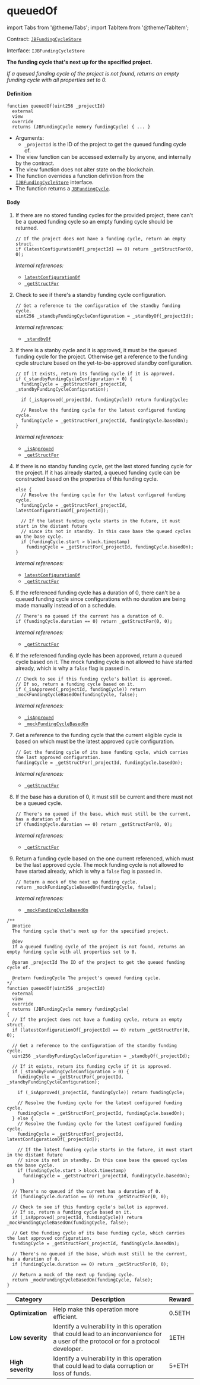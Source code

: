 # queuedOf

import Tabs from '@theme/Tabs';
import TabItem from '@theme/TabItem';

Contract: [`JBFundingCycleStore`](/docs/dev/v3/api/contracts/jbfundingcyclestore/README.md)​‌

Interface: `IJBFundingCycleStore`

<Tabs>
<TabItem value="Step by step" label="Step by step">

**The funding cycle that's next up for the specified project.**

_If a queued funding cycle of the project is not found, returns an empty funding cycle with all properties set to 0._

#### Definition

```
function queuedOf(uint256 _projectId)
  external
  view
  override
  returns (JBFundingCycle memory fundingCycle) { ... }
```

* Arguments:
  * `_projectId` is the ID of the project to get the queued funding cycle of.
* The view function can be accessed externally by anyone, and internally by the contract.
* The view function does not alter state on the blockchain.
* The function overrides a function definition from the [`IJBFundingCycleStore`](/docs/dev/v3/api/interfaces/ijbfundingcyclestore.md) interface.
* The function returns a [`JBFundingCycle`](/docs/dev/v3/api/data-structures/jbfundingcycle.md).

#### Body

1.  If there are no stored funding cycles for the provided project, there can't be a queued funding cycle so an empty funding cycle should be returned.

    ```
    // If the project does not have a funding cycle, return an empty struct.
    if (latestConfigurationOf[_projectId] == 0) return _getStructFor(0, 0);
    ```

    _Internal references:_

    * [`latestConfigurationOf`](/docs/dev/v3/api/contracts/jbfundingcyclestore/properties/latestconfigurationof.md)
    * [`_getStructFor`](/docs/dev/v3/api/contracts/jbfundingcyclestore/read/-_getstructfor.md)
2.  Check to see if there's a standby funding cycle configuration.

    ```
    // Get a reference to the configuration of the standby funding cycle.
    uint256 _standbyFundingCycleConfiguration = _standbyOf(_projectId);
    ```

    _Internal references:_

    * [`_standbyOf`](/docs/dev/v3/api/contracts/jbfundingcyclestore/read/-_getstructfor.md)
3.  If there is a stanby cycle and it is approved, it must be the queued funding cycle for the project. Otherwise get a reference to the funding cycle structure based on the yet-to-be-approved standby configuration.

    ```
    // If it exists, return its funding cycle if it is approved.
    if (_standbyFundingCycleConfiguration > 0) {
      fundingCycle = _getStructFor(_projectId, _standbyFundingCycleConfiguration);

      if (_isApproved(_projectId, fundingCycle)) return fundingCycle;

      // Resolve the funding cycle for the latest configured funding cycle.
      fundingCycle = _getStructFor(_projectId, fundingCycle.basedOn);
    }
    ```

    _Internal references:_

    * [`_isApproved`](/docs/dev/v3/api/contracts/jbfundingcyclestore/read/-_isapproved.md)
    * [`_getStructFor`](/docs/dev/v3/api/contracts/jbfundingcyclestore/read/-_getstructfor.md)
4.  If there is no standby funding cycle, get the last stored funding cycle for the project. If it has already started, a queued funding cycle can be constructed based on the properties of this funding cycle.

    ```
    else {
      // Resolve the funding cycle for the latest configured funding cycle.
      fundingCycle = _getStructFor(_projectId, latestConfigurationOf[_projectId]);

      // If the latest funding cycle starts in the future, it must start in the distant future
      // since its not in standby. In this case base the queued cycles on the base cycle.
      if (fundingCycle.start > block.timestamp)
        fundingCycle = _getStructFor(_projectId, fundingCycle.basedOn);
    }
    ```

    _Internal references:_

    * [`latestConfigurationOf`](/docs/dev/v3/api/contracts/jbfundingcyclestore/properties/latestconfigurationof.md)
    * [`_getStructFor`](/docs/dev/v3/api/contracts/jbfundingcyclestore/read/-_getstructfor.md)
5.  If the referenced funding cycle has a duration of 0, there can't be a queued funding cycle since configurations with no duration are being made manually instead of on a schedule.

    ```
    // There's no queued if the current has a duration of 0.
    if (fundingCycle.duration == 0) return _getStructFor(0, 0);
    ```

    _Internal references:_

    * [`_getStructFor`](/docs/dev/v3/api/contracts/jbfundingcyclestore/read/-_getstructfor.md)
6.  If the referenced funding cycle has been approved, return a queued cycle based on it. The mock funding cycle is not allowed to have started already, which is why a `false` flag is passed in.

    ```
    // Check to see if this funding cycle's ballot is approved.
    // If so, return a funding cycle based on it.
    if (_isApproved(_projectId, fundingCycle)) return _mockFundingCycleBasedOn(fundingCycle, false);
    ```

    _Internal references:_

    * [`_isApproved`](/docs/dev/v3/api/contracts/jbfundingcyclestore/read/-_isapproved.md)
    * [`_mockFundingCycleBasedOn`](/docs/dev/v3/api/contracts/jbfundingcyclestore/read/-_mockfundingcyclebasedon.md)
7.  Get a reference to the funding cycle that the current eligible cycle is based on which must be the latest approved cycle configuration.

    ```
    // Get the funding cycle of its base funding cycle, which carries the last approved configuration.
    fundingCycle = _getStructFor(_projectId, fundingCycle.basedOn);
    ```

    _Internal references:_

    * [`_getStructFor`](/docs/dev/v3/api/contracts/jbfundingcyclestore/read/-_getstructfor.md)

8.  If the base has a duration of 0, it must still be current and there must not be a queued cycle.

    ```
    // There's no queued if the base, which must still be the current, has a duration of 0.
    if (fundingCycle.duration == 0) return _getStructFor(0, 0);
    ```

    _Internal references:_

    * [`_getStructFor`](/docs/dev/v3/api/contracts/jbfundingcyclestore/read/-_getstructfor.md)

9.  Return a funding cycle based on the one current referenced, which must be the last approved cycle. The mock funding cycle is not allowed to have started already, which is why a `false` flag is passed in.

    ```
    // Return a mock of the next up funding cycle.
    return _mockFundingCycleBasedOn(fundingCycle, false);
    ```

    _Internal references:_

    * [`_mockFundingCycleBasedOn`](/docs/dev/v3/api/contracts/jbfundingcyclestore/read/-_mockfundingcyclebasedon.md)

</TabItem>

<TabItem value="Code" label="Code">

```
/**
  @notice
  The funding cycle that's next up for the specified project.

  @dev
  If a queued funding cycle of the project is not found, returns an empty funding cycle with all properties set to 0.

  @param _projectId The ID of the project to get the queued funding cycle of.

  @return fundingCycle The project's queued funding cycle.
*/
function queuedOf(uint256 _projectId)
  external
  view
  override
  returns (JBFundingCycle memory fundingCycle)
{
  // If the project does not have a funding cycle, return an empty struct.
  if (latestConfigurationOf[_projectId] == 0) return _getStructFor(0, 0);

  // Get a reference to the configuration of the standby funding cycle.
  uint256 _standbyFundingCycleConfiguration = _standbyOf(_projectId);

  // If it exists, return its funding cycle if it is approved.
  if (_standbyFundingCycleConfiguration > 0) {
    fundingCycle = _getStructFor(_projectId, _standbyFundingCycleConfiguration);

    if (_isApproved(_projectId, fundingCycle)) return fundingCycle;

    // Resolve the funding cycle for the latest configured funding cycle.
    fundingCycle = _getStructFor(_projectId, fundingCycle.basedOn);
  } else {
    // Resolve the funding cycle for the latest configured funding cycle.
    fundingCycle = _getStructFor(_projectId, latestConfigurationOf[_projectId]);

    // If the latest funding cycle starts in the future, it must start in the distant future
    // since its not in standby. In this case base the queued cycles on the base cycle.
    if (fundingCycle.start > block.timestamp)
      fundingCycle = _getStructFor(_projectId, fundingCycle.basedOn);
  }

  // There's no queued if the current has a duration of 0.
  if (fundingCycle.duration == 0) return _getStructFor(0, 0);

  // Check to see if this funding cycle's ballot is approved.
  // If so, return a funding cycle based on it.
  if (_isApproved(_projectId, fundingCycle)) return _mockFundingCycleBasedOn(fundingCycle, false);

  // Get the funding cycle of its base funding cycle, which carries the last approved configuration.
  fundingCycle = _getStructFor(_projectId, fundingCycle.basedOn);

  // There's no queued if the base, which must still be the current, has a duration of 0.
  if (fundingCycle.duration == 0) return _getStructFor(0, 0);

  // Return a mock of the next up funding cycle.
  return _mockFundingCycleBasedOn(fundingCycle, false);
}
```

</TabItem>

<TabItem value="Bug bounty" label="Bug bounty">

| Category          | Description                                                                                                                            | Reward |
| ----------------- | -------------------------------------------------------------------------------------------------------------------------------------- | ------ |
| **Optimization**  | Help make this operation more efficient.                                                                                               | 0.5ETH |
| **Low severity**  | Identify a vulnerability in this operation that could lead to an inconvenience for a user of the protocol or for a protocol developer. | 1ETH   |
| **High severity** | Identify a vulnerability in this operation that could lead to data corruption or loss of funds.                                        | 5+ETH  |

</TabItem>
</Tabs>
